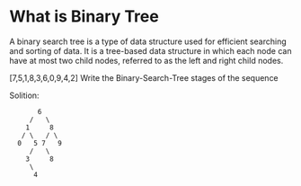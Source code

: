 # What is Binary Tree
A binary search tree is a type of data structure used for efficient searching and sorting of data. It is a tree-based data structure in which each node can have at most two child nodes, referred to as the left and right child nodes.

[7,5,1,8,3,6,0,9,4,2] Write the Binary-Search-Tree stages of the sequence

Solition:

```
       6
     /   \
    1     8
   / \   / \
  0   5 7   9
     /   \
    3     8
     \
      4
```